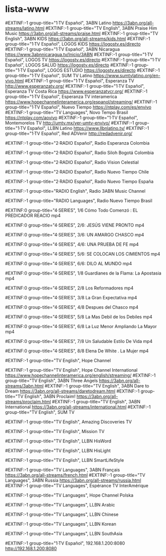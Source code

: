 # lista-www
#EXTINF:-1 group-title="1·TV Español", 3ABN Latino
https://3abn.org/all-streams/latino.html
#EXTINF:-1 group-title="TV English", 3ABN Praise Him Music 
https://3abn.org/all-streams/praise.html
#EXTINF:-1 group-title="TV English", 3ABN KIDS
https://3abn.org/all-streams/kids.html
#EXTINF:-1 group-title="1·TV Español", LOGOS KIDS
https://logostv.es/directo
#EXTINF:-1 group-title="1·TV Español", 3ABN Nicaragua
https://www.3abnnicaragua.tv/Inicio/3ABN
#EXTINF:-1 group-title="1·TV Español", LOGOS TV
https://logostv.es/directo
#EXTINF:-1 group-title="1·TV Español", LOGOS SALUD
https://logostv.es/directo
#EXTINF:-1 group-title="1·TV Español", LOGOS ESTUDIO
https://logostv.es/directo
#EXTINF:-1 group-title="1·TV Español", SUM TV Latino
https://www.sumtvlatino.org/en-vivo.html
#EXTINF:-1 group-title="1·TV Español", Esperanza TV
http://www.esperanzatv.org/
#EXTINF:-1 group-title="1·TV Español", Esperanza TV Costa Rica
https://www.esperanzatvcr.org/
#EXTINF:-1 group-title="1·TV Español", Esperanza TV interamerica
https://www.hopechannelinteramerica.org/espanol/streaming/
#EXTINF:-1 group-title="1·TV Español", Nuevo Tiempo
https://ntplay.com/es/envivo
#EXTINF:-1  group-title="TV Languages", Novo Tempo Brasil
https://ntplay.com/aovivo
#EXTINF:-1 group-title="1·TV Español", Montemorelos TV
http://umtv.mx/ver-umtv-envivo/
#EXTINF:-1 group-title="1·TV Español", LLBN Latino
https://www.llbnlatino.tv/
#EXTINF:-1 group-title="1·TV Español", Red ADVenir
http://redadvenir.org/

#EXTINF:-1 group-title="2·RADIO Español", Radio Esperanza Colombia 

#EXTINF:-1 group-title="2·RADIO Español", Radio Siloh Bogotá Colombia

#EXTINF:-1 group-title="2·RADIO Español", Radio Vision Celestial

#EXTINF:-1 group-title="2·RADIO Español", Radio Nuevo Tiempo Chile

#EXTINF:-1 group-title="2·RADIO Español", Radio Nuevo Tiempo España

#EXTINF:-1 group-title="RADIO English", Radio 3ABN Music Channel

#EXTINF:-1 group-title="RADIO Languages", Radio Nuevo Tiempo Brasil


#EXTINF:0 group-title="4·SERIES", 1/6 Cómo Todo Comenzó : EL PREDICADOR REACIO mp4

#EXTINF:0 group-title="4·SERIES", 2/6: JESÚS VIENE PRONTO mp4

#EXTINF:0 group-title="4·SERIES", 3/6: UN AMARGO CHASCO mp4

#EXTINF:0 group-title="4·SERIES", 4/6: UNA PRUEBA DE FE mp4

#EXTINF:0 group-title="4·SERIES", 5/6: SE COLOCAN LOS CIMIENTOS mp4

#EXTINF:0 group-title="4·SERIES", 6/6: DILO AL MUNDO mp4


#EXTINF:0 group-title="4·SERIES", 1/8 Guardianes de la Flama: La Apostasia   mp4

#EXTINF:0 group-title="4·SERIES", 2/8 Los Reformadores mp4

#EXTINF:0 group-title="4·SERIES", 3/8 La Gran Expectativa mp4

#EXTINF:0 group-title="4·SERIES", 4/8 Despues del Chasco mp4

#EXTINF:0 group-title="4·SERIES", 5/8 La Mas Debil de los Debiles mp4

#EXTINF:0 group-title="4·SERIES", 6/8 La Luz Menor Ampliando La Mayor mp4

#EXTINF:0 group-title="4·SERIES", 7/8 Un Saludable Estilo De Vida mp4

#EXTINF:0 group-title="4·SERIES", 8/8 Elena De White . La Mujer mp4


#EXTINF:-1  group-title="TV English", Hope Channel

#EXTINF:-1  group-title="TV English", Hope Channel International
https://www.hopechannelinteramerica.org/english/streaming/
#EXTINF:-1  group-title="TV English", 3ABN Three Angels
https://3abn.org/all-streams/3abn.html
#EXTINF:-1  group-title="TV English", 3ABN Dare to Dream 
https://3abn.org/all-streams/daretodream.html
#EXTINF:-1  group-title="TV English", 3ABN Proclaim!
https://3abn.org/all-streams/proclaim.html
#EXTINF:-1  group-title="TV English", 3ABN International
https://3abn.org/all-streams/international.html
#EXTINF:-1  group-title="TV English", SUM TV 

#EXTINF:-1  group-title="TV English", Amazing Discoveries TV 

#EXTINF:-1  group-title="TV English", Mission TV 

#EXTINF:-1  group-title="TV English", LLBN HisWord

#EXTINF:-1  group-title="TV English", LLBN HisLight

#EXTINF:-1  group-title="TV English", LLBN SmartLifeStyle


#EXTINF:-1  group-title="TV Languages", 3ABN Français 
https://3abn.org/all-streams/french.html
#EXTINF:-1  group-title="TV Languages", 3ABN Russia 
https://3abn.org/all-streams/russia.html
#EXTINF:-1  group-title="TV Languages", Espérance TV InterAmérique

#EXTINF:-1  group-title="TV Languages", Hope Channel Polska

#EXTINF:-1  group-title="TV Languages", LLBN Arabic

#EXTINF:-1  group-title="TV Languages", LLBN Chinese

#EXTINF:-1  group-title="TV Languages", LLBN Korean

#EXTINF:-1  group-title="TV Languages", LLBN SouthAsia

#EXTINF:-1 group-title="1·TV Español", 192.168.1.200:8080
http://192.168.1.200:8080
